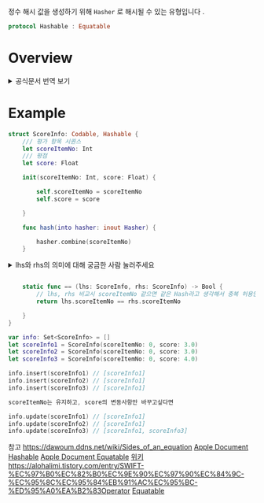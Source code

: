 정수 해시 값을 생성하기 위해 `Hasher` 로 해시될 수 있는 유형입니다 .

```swift
protocol Hashable : Equatable
```

# Overview

<details><summary> 공식문서 번역 보기 </summary>
<p>

`Hashable` 프로토콜을 준수하는 어떤 타입이든 `Set`나 `dictionary key`로 사용할 수 있습니다. 
표준 라이브러리의 많은 타입이 `Hashable`을 준수합니다. `String`, `Int`, `floating-point` 및 `Boolean value`, 심지어 기본적으로 `Sets`도 해시 가능합니다. 
일부 다른 타입, 예를 들어 옵셔널, 배열 및 ranges는 타입 인수가 동일한 경우 자동으로 해시 가능해집니다.

사용자 정의 타입도 해시 가능합니다. `associated values`이 없는 `enumeration`을 정의하면 자동으로 `Hashable` 준수를 얻을 수 있으며, 모든 사용자 정의 타입에 대해 `hash(into:)` 메서드를 구현하여 `Hashable` 준수를 추가할 수 있습니다. 저장된 속성이 모두 `Hashable`인 구조체와 모든 `associated values`을 가진 `enum type`의 경우, 컴파일러는 자동으로 `hash(into:)` 구현을 제공할 수 있습니다.

값을 `Hashing`한다는 것은 `hash` 함수에 해당하는 `Hasher` 타입으로 핵심 구성 요소를 공급하는 것을 의미합니다. 핵심 구성 요소는 `Equatable`  타입의  구현에 기여하는 요소입니다. 
동일한 값을 가진 두 인스턴스는 `hash(into:)`에서 `Hasher`에 동일한 값을 동일한 순서로 공급해야합니다.

# Conforming to the Hashable Protocol  

To customize your type’s `Hashable` conformance, to adopt `Hashable` in a type that doesn’t meet the criteria listed above, or to extend an existing type to conform to `Hashable`, implement the `hash(into:)` method in your custom type.

집합 또는 사전의 키 타입으로 사용자 정의 타입을 사용하려면 타입에 `Hashable` 준수를 추가하세요. `Hashable` 프로토콜은 `Equatable` 프로토콜을 상속하므로 `Equatable`의 요구 사항도 충족해야 합니다.

사용자 정의 타입이 `Hashable`을 준수하고, 타입의 원래 선언에서 `Hashable` 준수를 선언하며 해당 타입이 다음 기준을 충족하는 경우, 컴파일러는 자동으로 `Hashable` 및 요구 사항을 `synthesizes`합니다.

- `struct`의 경우 모든 저장 프로퍼티가 `Hashable`을 준수해야 합니다. 
- `enum`의 경우 모든 연관 값을 `Hashable`을 준수해야 합니다. (연관 값이 없는 enum의 경우 선언 없이도 `Hashable` 준수가 됩니다.)

사용자 정의 타입의 Hashable 준수 사용자 정의하거나 위에 나열된 기준을 충족하지 않는 타입에 `Hashable을` 적용하거나 기존 타입을 확장하여 `Hashable`을 준수하도록 구현하려면 사용자 정의 타입의 `hash(into:)` 메서드를 구현하세요.

hash(into:) 구현에서는 제공된 Hasher 인스턴스에서 타입의 핵심 구성 요소를 사용하여 combine(_:)을 호출하세요. Hashable 및 Equatable 프로토콜의 의미적 요구 사항을 충족하는지 확인하기 위해 타입의 Equatable 준수도 맞춤 설정하는 것이 좋습니다.

예를 들어, 버튼 그리드에서 위치를 설명하는 GridPoint 타입을 고려해 보겠습니다. 여기 GridPoint 타입의 초기 선언이 있습니다:

``` swift
/// A point in an x-y coordinate system.
struct GridPoint {
    var x: Int
    var y: Int
}
```

You’d like to create a set of the grid points where a user has already tapped. Because the `GridPoint` type is not hashable yet, it can’t be used in a set. To add `Hashable` conformance, provide an `==` operator function and implement the `hash(into:)` method.

``` swift
extension GridPoint: Hashable {
    static func == (lhs: GridPoint, rhs: GridPoint) -> Bool {
        return lhs.x == rhs.x && lhs.y == rhs.y
    }


    func hash(into hasher: inout Hasher) {
        hasher.combine(x)
        hasher.combine(y)
    }
}
```

The `hash(into:)` method in this example feeds the grid point’s `x` and `y` properties into the provided hasher. These properties are the same ones used to test for equality in the `==` operator function.

Now that `GridPoint` conforms to the `Hashable` protocol, you can create a set of previously tapped grid points.

``` swift
var tappedPoints: Set = [GridPoint(x: 2, y: 3), GridPoint(x: 4, y: 1)]
let nextTap = GridPoint(x: 0, y: 1)
if tappedPoints.contains(nextTap) {
    print("Already tapped at (\(nextTap.x), \(nextTap.y)).")
} else {
    tappedPoints.insert(nextTap)
    print("New tap detected at (\(nextTap.x), \(nextTap.y)).")
}
// Prints "New tap detected at (0, 1).")
```

</p>
</details>



# Example

```swift
struct ScoreInfo: Codable, Hashable {
    /// 평가 항목 시퀀스
    let scoreItemNo: Int
    /// 평점
    let score: Float

    init(scoreItemNo: Int, score: Float) {

        self.scoreItemNo = scoreItemNo
        self.score = score

    }

    func hash(into hasher: inout Hasher) {

        hasher.combine(scoreItemNo)
    }
```
<details><summary> lhs와 rhs의 의미에 대해 궁금한 사람 눌러주세요 </summary>
우선 수학 방정식(equation), 비방정식(inequation), 부등식(inequality) 에서 사용되는 용어이며
lhs(left-hand side), rhs(right-hand-side)이다.
 
`func ==` 는 메소드의 명이 == , 즉 상등(equality)을 뜻하기에 
한국어로 익숙한 좌변(lhs)과 우변(rhs)으로 말할 수 있다.

좌변은 다른 변수값을 지정하여 저장할 변수(기존에 있던 변수)를,
우변은 다른 변수에 저장될 변수값에 해당하는 변수(upsert되는 변수)이다

</details>
    
```swift

    static func == (lhs: ScoreInfo, rhs: ScoreInfo) -> Bool {
		// lhs, rhs 비교시 scoreItemNo 같으면 같은 Hash라고 생각해서 중복 허용안함
        return lhs.scoreItemNo == rhs.scoreItemNo

    }
}

var info: Set<ScoreInfo> = []
let scoreInfo1 = ScoreInfo(scoreItemNo: 0, score: 3.0)
let scoreInfo2 = ScoreInfo(scoreItemNo: 0, score: 3.0)
let scoreInfo3 = ScoreInfo(scoreItemNo: 0, score: 4.0)

info.insert(scoreInfo1) // [scoreInfo1]
info.insert(scoreInfo2) // [scoreInfo1]
info.insert(scoreInfo3) // [scoreInfo1]

scoreItemNo는 유지하고, score의 변동사항만 바꾸고싶다면

info.update(scoreInfo1) // [scoreInfo1]
info.update(scoreInfo2) // [scoreInfo1]
info.update(scoreInfo3) // [scoreInfo1, scoreInfo3]
```



참고
https://dawoum.ddns.net/wiki/Sides_of_an_equation
[Apple Document Hashable](https://developer.apple.com/documentation/swift/hashable/hash(into:)-v52)
[Apple Document Equatable](https://developer.apple.com/documentation/swift/equatable)
[위키](https://en.wikipedia.org/wiki/Sides_of_an_equation)
https://alohalimi.tistory.com/entry/SWIFT-%EC%97%B0%EC%82%B0%EC%9E%90%EC%97%90%EC%84%9C-%EC%95%8C%EC%95%84%EB%91%AC%EC%95%BC-%ED%95%A0%EA%B2%83Operator
[Equatable](Swift/Equatable)